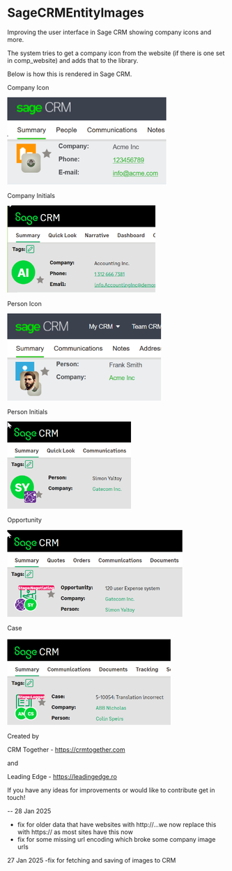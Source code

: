 # SageCRMEntityImages
Improving the user interface in Sage CRM showing company icons and more. 

The system tries to get a company icon from the website (if there is one set in comp_website) and adds that to the library.

Below is how this is rendered in Sage CRM.

Company Icon

<img src="sage crm company 3.png" height="200"  />

Company Initials

<img src="sage crm company.png" height="200" />

Person Icon

<img src="sage crm person2.png" height="200" />

Person Initials

<img src="sage crm person.png" height="200" />

Opportunity

<img src="sage crm opportunity.png" height="200" />

Case

<img src="sage crm case.png" height="200" />

Created by 

CRM Together - https://crmtogether.com

and 

Leading Edge - https://leadingedge.ro

If you have any ideas for improvements or would like to contribute get in touch!

--
28 Jan 2025
- fix for older data that have websites with http://...we now replace this with https:// as most sites have this now
- fix for some missing url encoding which broke some company image urls

27 Jan 2025
-fix for fetching and saving of images to CRM


